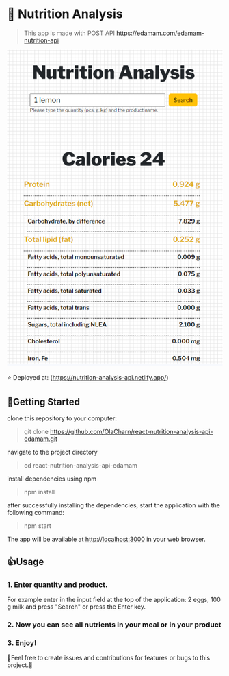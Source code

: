 # 🥑 Nutrition Analysis

>This app is made with
>POST API https://edamam.com/edamam-nutrition-api


![Nutrition Analysis](https://raw.githubusercontent.com/OlaCharn/react-nutrition-analysis-api-edamam/main/src/screenshot.png)

⭐ Deployed at: (<https://nutrition-analysis-api.netlify.app/>)

## 🚀Getting Started 

clone this repository to your computer:
> git clone https://github.com/OlaCharn/react-nutrition-analysis-api-edamam.git
 
 navigate to the project directory
> cd react-nutrition-analysis-api-edamam

install dependencies using npm

>npm install

after successfully installing the dependencies, start the application with the following command:   

>npm start

The app will be available at [http://localhost:3000](http://localhost:3000) in your web browser.


## 👍Usage 

### 1.  **Enter quantity and product.** 
For example enter in the input field at the top of the application: 2 eggs, 100 g milk and press "Search" or press the Enter key.
### 2.  **Now you can see all nutrients in your meal or in your product** 
### 3.  **Enjoy!** 

🧡Feel free to create issues and contributions for features or bugs to this project.🧡
